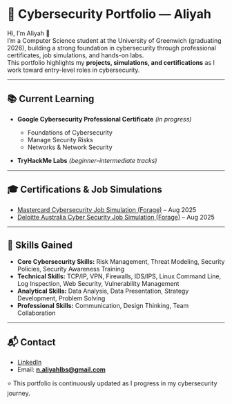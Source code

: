 # 🔐 Cybersecurity Portfolio — Aliyah

Hi, I’m Aliyah 👋  
I’m a Computer Science student at the University of Greenwich (graduating 2026), building a strong foundation in cybersecurity through professional certificates, job simulations, and hands-on labs.  
This portfolio highlights my **projects, simulations, and certifications** as I work toward entry-level roles in cybersecurity.

---

## 📚 Current Learning
- **Google Cybersecurity Professional Certificate** *(in progress)*  
  - Foundations of Cybersecurity  
  - Manage Security Risks  
  - Networks & Network Security  

- **TryHackMe Labs** *(beginner–intermediate tracks)*  

---

## 🎓 Certifications & Job Simulations
- [Mastercard Cybersecurity Job Simulation (Forage)](Certifications/mastercard-cybersecurity-forage.pdf) – Aug 2025  
- [Deloitte Australia Cyber Security Job Simulation (Forage)](Certifications/deloitte-cybersecurity-forage.pdf) – Aug 2025  

---

## 🧰 Skills Gained
- **Core Cybersecurity Skills:** Risk Management, Threat Modeling, Security Policies, Security Awareness Training  
- **Technical Skills:** TCP/IP, VPN, Firewalls, IDS/IPS, Linux Command Line, Log Inspection, Web Security, Vulnerability Management  
- **Analytical Skills:** Data Analysis, Data Presentation, Strategy Development, Problem Solving  
- **Professional Skills:** Communication, Design Thinking, Team Collaboration  

---

## 📬 Contact
- [LinkedIn](https://www.linkedin.com/in/aliyah-lubis)  
- Email: **n.aliyahlbs@gmail.com**

⭐️ This portfolio is continuously updated as I progress in my cybersecurity journey.
